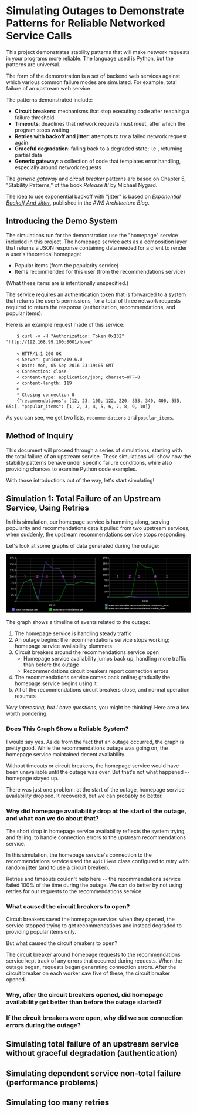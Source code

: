 # Simulating Outages to Demonstrate Patterns for Reliable Networked Service Calls

This project demonstrates stability patterns that will make network requests in
your programs more reliable. The language used is Python, but the patterns are
universal.

The form of the demonstration is a set of backend web services against which
various common failure modes are simulated. For example, total failure of an
upstream web service.

The patterns demonstrated include:

* **Circuit breakers**: mechanisms that stop executing code after reaching a failure threshold
* **Timeouts**: deadlines that network requests must meet, after which the program stops waiting
* **Retries with backoff and jitter**: attempts to try a failed network request again
* **Graceful degradation**: falling back to a degraded state; i.e., returning partial data
* **Generic gateway**: a collection of code that templates error handling, especially around network requests

The _generic gateway_ and _circuit breaker_ patterns are based on Chapter 5,
"Stability Patterns," of the book *Release It!* by Michael Nygard.

The idea to use exponential backoff with "jitter" is based on [*Exponential
Backoff And Jitter*](https://www.awsarchitectureblog.com/2015/03/backoff.html),
published in the *AWS Architecture Blog*.

## Introducing the Demo System

The simulations run for the demonstration use the "homepage" service included in
this project. The homepage service acts as a composition layer that returns a
JSON response containing data needed for a client to render a user's theoretical
homepage:

* Popular items (from the popularity service)
* Items recommended for this user (from the recommendations service)

(What these items are is intentionally unspecified.)

The service requires an authentication token that is forwarded to a system that
returns the user's permissions, for a total of three network requests required
to return the response (authorization, recommendations, and popular items).

Here is an example request made of this service:

```
    $ curl -v -H "Authorization: Token 0x132" "http://192.168.99.100:8001/home"

    < HTTP/1.1 200 OK
    < Server: gunicorn/19.6.0
    < Date: Mon, 05 Sep 2016 23:19:05 GMT
    < Connection: close
    < content-type: application/json; charset=UTF-8
    < content-length: 119
    <
    * Closing connection 0
    {"recommendations": [12, 23, 100, 122, 220, 333, 340, 400, 555, 654], "popular_items": [1, 2, 3, 4, 5, 6, 7, 8, 9, 10]}
```

As you can see, we get two lists, `recommendations` and `popular_items`.

## Method of Inquiry

This document will proceed through a series of simulations, starting with the
total failure of an upstream service. These simulations will show how the
stability patterns behave under specific failure conditions, while also
providing chances to examine Python code examples.
 
With those introductions out of the way, let's start simulating!

## Simulation 1: Total Failure of an Upstream Service, Using Retries

In this simulation, our homepage service is humming along, serving popularity
and recommendations data it pulled from two upstream services, when suddenly,
the upstream recommendations service stops responding.

Let's look at some graphs of data generated during the outage:

![Graph showing the recommendations service outage](images/outage_simulation.png)

The graph shows a timeline of events related to the outage:

1. The homepage service is handling steady traffic
2. An outage begins: the recommendations service stops working; homepage service availability plummets
3. Circuit breakers around the recommendations service open
    * Homepage service availability jumps back up, handling more traffic than before the outage
    * Recommendations circuit breakers report connection errors
4. The recommendations service comes back online; gradually the homepage service begins using it
8. All of the recommendations circuit breakers close, and normal operation resumes

*Very interesting, but I have questions*, you might be thinking! Here are a few
worth pondering:

### Does This Graph Show a Reliable System?

I would say yes. Aside from the fact that an outage occurred, the graph is
pretty good. While the recommendations outage was going on, the homepage
service maintained decent availability.

Without timeouts or circuit breakers, the homepage service would have been
unavailable until the outage was over. But that's not what happened --
homepage stayed up.

There was just one problem: at the start of the outage, homepage service
availability dropped. It recovered, but we can probably do better.

### Why did homepage availability drop at the start of the outage, and what can we do about that?

The short drop in homepage service availability reflects the system trying, and
failing, to handle connection errors to the upstream recommendations service.

In this simulation, the homepage service's connection to the recommendations
service used the `ApiClient` class configured to retry with random jitter (and
to use a circuit breaker).

Retries and timeouts couldn't help here -- the recommendations service failed
100% of the time during the outage. We can do better by not using retries for
our requests to the recommendations service.

### What caused the circuit breakers to open?

Circuit breakers saved the homepage service: when they opened, the service
stopped trying to get recommendations and instead degraded to providing
popular items only.

But what caused the circuit breakers to open?

The circuit breaker around homepage requests to the recommendations service kept
track of any errors that occurred during requests. When the outage began, requests
began generating connection errors. After the circuit breaker on each worker saw
five of these, the circuit breaker opened.

### Why, after the circuit breakers opened, did homepage availability get better than before the outage started?
### If the circuit breakers were open, why did we see connection errors during the outage?


## Simulating total failure of an upstream service without graceful degradation (authentication)

## Simulating dependent service non-total failure (performance problems)

## Simulating too many retries

